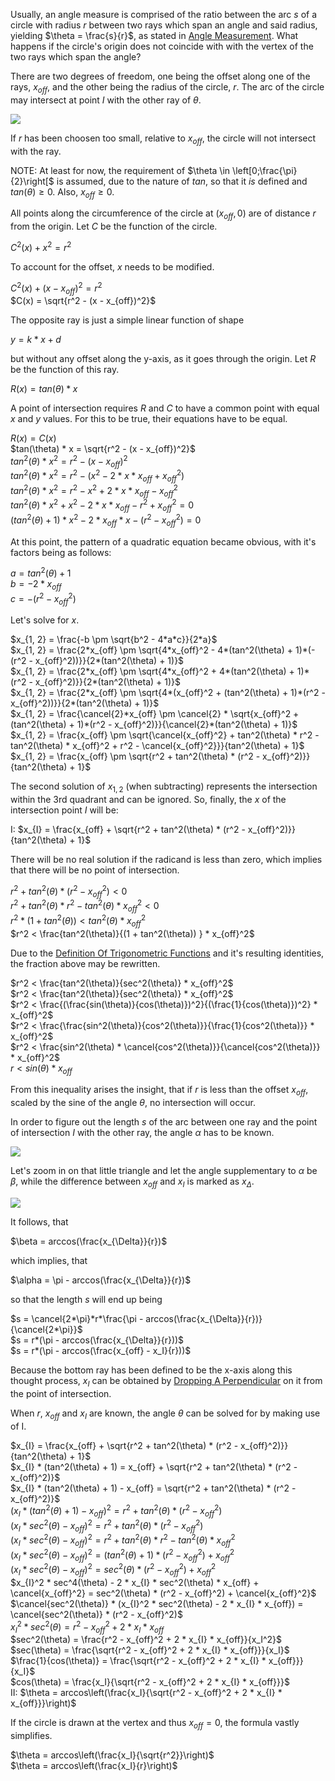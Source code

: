 Usually, an angle measure is comprised of the ratio between the arc $s$ of a circle with radius $r$ between two rays which span an angle and said radius, yielding $\theta = \frac{s}{r}$, as stated in [Angle Measurement](./angles.md#measurement). What happens if the circle's origin does not coincide with with the vertex of the two rays which span the angle?

There are two degrees of freedom, one being the offset along one of the rays, $x_{off}$, and the other being the radius of the circle, $r$. The arc of the circle may intersect at point $I$ with the other ray of $\theta$.

<img src="/assets/images/shifted_radian_measurement__1.jpg" class="half-width-image"/>

If $r$ has been choosen too small, relative to $x_{off}$, the circle will not intersect with the ray.

NOTE: At least for now, the requirement of $\theta \in \left[0;\frac{\pi}{2}\right[$ is assumed, due to the nature of $tan$, so that it *is* defined and $tan(\theta) \ge 0$. Also, $x_{off} \ge 0$.

All points along the circumference of the circle at $(x_{off}, 0)$ are of distance $r$ from the origin. Let $C$ be the function of the circle.

$C^2(x) + x^2 = r^2$

To account for the offset, $x$ needs to be modified.

$C^2(x) + (x - x_{off})^2 = r^2$<br>
$C(x) = \sqrt{r^2 - (x - x_{off})^2}$

The opposite ray is just a simple linear function of shape

$y = k*x + d$

but without any offset along the y-axis, as it goes through the origin. Let $R$ be the function of this ray.

$R(x) = tan(\theta) * x$

A point of intersection requires $R$ and $C$ to have a common point with equal $x$ and $y$ values. For this to be true, their equations have to be equal.

$R(x) = C(x)$<br>
$tan(\theta) * x = \sqrt{r^2 - (x - x_{off})^2}$<br>
$tan^2(\theta) * x^2 = r^2 - (x - x_{off})^2$<br>
$tan^2(\theta) * x^2 = r^2 - (x^2 - 2*x*x_{off} + x_{off}^2)$<br>
$tan^2(\theta) * x^2 = r^2 - x^2 + 2*x*x_{off} - x_{off}^2$<br>
$tan^2(\theta) * x^2 + x^2 - 2*x*x_{off} - r^2 + x_{off}^2 = 0$<br>
$(tan^2(\theta) + 1) * x^2 - 2*x_{off}*x - (r^2 - x_{off}^2) = 0$

At this point, the pattern of a quadratic equation became obvious, with it's factors being as follows:

$a = tan^2(\theta) + 1$<br>
$b = -2*x_{off}$<br>
$c = -(r^2 - x_{off}^2)$

Let's solve for $x$.

$x_{1, 2} = \frac{-b \pm \sqrt{b^2 - 4*a*c}}{2*a}$<br>
$x_{1, 2} = \frac{2*x_{off} \pm \sqrt{4*x_{off}^2 - 4*(tan^2(\theta) + 1)*(-(r^2 - x_{off}^2))}}{2*(tan^2(\theta) + 1)}$<br>
$x_{1, 2} = \frac{2*x_{off} \pm \sqrt{4*x_{off}^2 + 4*(tan^2(\theta) + 1)*(r^2 - x_{off}^2)}}{2*(tan^2(\theta) + 1)}$<br>
$x_{1, 2} = \frac{2*x_{off} \pm \sqrt{4*(x_{off}^2 + (tan^2(\theta) + 1)*(r^2 - x_{off}^2))}}{2*(tan^2(\theta) + 1)}$<br>
$x_{1, 2} = \frac{\cancel{2}*x_{off} \pm \cancel{2} * \sqrt{x_{off}^2 + (tan^2(\theta) + 1)*(r^2 - x_{off}^2)}}{\cancel{2}*(tan^2(\theta) + 1)}$<br>
$x_{1, 2} = \frac{x_{off} \pm \sqrt{\cancel{x_{off}^2} + tan^2(\theta) * r^2 - tan^2(\theta) * x_{off}^2 + r^2 - \cancel{x_{off}^2}}}{tan^2(\theta) + 1}$<br>
$x_{1, 2} = \frac{x_{off} \pm \sqrt{r^2 + tan^2(\theta) * (r^2 - x_{off}^2)}}{tan^2(\theta) + 1}$

The second solution of $x_{1,2}$ (when subtracting) represents the intersection within the 3rd quadrant and can be ignored. So, finally, the $x$ of the intersection point $I$ will be:

$\mathrm{I}$: $x_{I} = \frac{x_{off} + \sqrt{r^2 + tan^2(\theta) * (r^2 - x_{off}^2)}}{tan^2(\theta) + 1}$

There will be no real solution if the radicand is less than zero, which implies that there will be no point of intersection.

$r^2 + tan^2(\theta) * (r^2 - x_{off}^2) < 0$<br>
$r^2 + tan^2(\theta) * r^2 - tan^2(\theta) * x_{off}^2 < 0$<br>
$r^2 * (1 + tan^2(\theta)) < tan^2(\theta) * x_{off}^2$<br>
$r^2 < \frac{tan^2(\theta)}{(1 + tan^2(\theta)) } * x_{off}^2$

Due to the [Definition Of Trigonometric Functions](./trigonometric_functions.md#definition) and it's resulting identities, the fraction above may be rewritten.

$r^2 < \frac{tan^2(\theta)}{sec^2(\theta)} * x_{off}^2$<br>
$r^2 < \frac{tan^2(\theta)}{sec^2(\theta)} * x_{off}^2$<br>
$r^2 < \frac{(\frac{sin(\theta)}{cos(\theta)})^2}{(\frac{1}{cos(\theta)})^2} * x_{off}^2$<br>
$r^2 < \frac{\frac{sin^2(\theta)}{cos^2(\theta)}}{\frac{1}{cos^2(\theta)}} * x_{off}^2$<br>
$r^2 < \frac{sin^2(\theta) * \cancel{cos^2(\theta)}}{\cancel{cos^2(\theta)}} * x_{off}^2$<br>
$r < sin(\theta) * x_{off}$

From this inequality arises the insight, that if $r$ is less than the offset $x_{off}$, scaled by the sine of the angle $\theta$, no intersection will occur.

In order to figure out the length $s$ of the arc between one ray and the point of intersection $I$ with the other ray, the angle $\alpha$ has to be known.

<img src="/assets/images/shifted_radian_measurement__2.jpg" class="half-width-image"/>

Let's zoom in on that little triangle and let the angle supplementary to $\alpha$ be $\beta$, while the difference between $x_{off}$ and $x_I$ is marked as $x_{\Delta}$.

<img src="/assets/images/shifted_radian_measurement__3.jpg" class="half-width-image"/>

It follows, that

$\beta = arccos(\frac{x_{\Delta}}{r})$

which implies, that

$\alpha = \pi - arccos(\frac{x_{\Delta}}{r})$

so that the length $s$ will end up being

$s = \cancel{2*\pi}*r*\frac{\pi - arccos(\frac{x_{\Delta}}{r})}{\cancel{2*\pi}}$<br>
$s = r*(\pi - arccos(\frac{x_{\Delta}}{r}))$<br>
$s = r*(\pi - arccos(\frac{x_{off} - x_I}{r}))$

Because the bottom ray has been defined to be the x-axis along this thought process, $x_I$ can be obtained by [Dropping A Perpendicular](./construction.md#dropping-a-perpendicular) on it from the point of intersection.

When $r$, $x_{off}$ and $x_I$ are known, the angle $\theta$ can be solved for by making use of $\mathrm{I}$.

$x_{I} = \frac{x_{off} + \sqrt{r^2 + tan^2(\theta) * (r^2 - x_{off}^2)}}{tan^2(\theta) + 1}$<br>
$x_{I} * (tan^2(\theta) + 1) = x_{off} + \sqrt{r^2 + tan^2(\theta) * (r^2 - x_{off}^2)}$<br>
$x_{I} * (tan^2(\theta) + 1) - x_{off} = \sqrt{r^2 + tan^2(\theta) * (r^2 - x_{off}^2)}$<br>
$(x_{I} * (tan^2(\theta) + 1) - x_{off})^2 = r^2 + tan^2(\theta) * (r^2 - x_{off}^2)$<br>
$(x_{I} * sec^2(\theta) - x_{off})^2 = r^2 + tan^2(\theta) * (r^2 - x_{off}^2)$<br>
$(x_{I} * sec^2(\theta) - x_{off})^2 = r^2 + tan^2(\theta) * r^2 - tan^2(\theta) * x_{off}^2$<br>
$(x_{I} * sec^2(\theta) - x_{off})^2 = (tan^2(\theta) + 1) * (r^2 - x_{off}^2) + x_{off}^2$<br>
$(x_{I} * sec^2(\theta) - x_{off})^2 = sec^2(\theta) * (r^2 - x_{off}^2) + x_{off}^2$<br>
$x_{I}^2 * sec^4(\theta) - 2 * x_{I} * sec^2(\theta) * x_{off} + \cancel{x_{off}^2} = sec^2(\theta) * (r^2 - x_{off}^2) + \cancel{x_{off}^2}$<br>
$\cancel{sec^2(\theta)} * (x_{I}^2 * sec^2(\theta) - 2 * x_{I} * x_{off}) = \cancel{sec^2(\theta)} * (r^2 - x_{off}^2)$<br>
$x_{I}^2 * sec^2(\theta) = r^2 - x_{off}^2 + 2 * x_{I} * x_{off}$<br>
$sec^2(\theta) = \frac{r^2 - x_{off}^2 + 2 * x_{I} * x_{off}}{x_I^2}$<br>
$sec(\theta) = \frac{\sqrt{r^2 - x_{off}^2 + 2 * x_{I} * x_{off}}}{x_I}$<br>
$\frac{1}{cos(\theta)} = \frac{\sqrt{r^2 - x_{off}^2 + 2 * x_{I} * x_{off}}}{x_I}$<br>
$cos(\theta) = \frac{x_I}{\sqrt{r^2 - x_{off}^2 + 2 * x_{I} * x_{off}}}$<br>
$\mathrm{II}$: $\theta = arccos\left(\frac{x_I}{\sqrt{r^2 - x_{off}^2 + 2 * x_{I} * x_{off}}}\right)$

If the circle is drawn at the vertex and thus $x_{off} = 0$, the formula vastly simplifies.

$\theta = arccos\left(\frac{x_I}{\sqrt{r^2}}\right)$<br>
$\theta = arccos\left(\frac{x_I}{r}\right)$